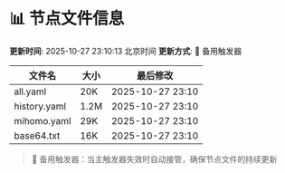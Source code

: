 # 📊 节点文件信息

**更新时间**: 2025-10-27 23:10:13 北京时间
**更新方式**: 🔄 备用触发器

| 文件名 | 大小 | 最后修改 |
|--------|------|----------|
| all.yaml | 20K | 2025-10-27 23:10 |
| history.yaml | 1.2M | 2025-10-27 23:10 |
| mihomo.yaml | 29K | 2025-10-27 23:10 |
| base64.txt | 16K | 2025-10-27 23:10 |

> 🔄 备用触发器：当主触发器失效时自动接管，确保节点文件的持续更新
